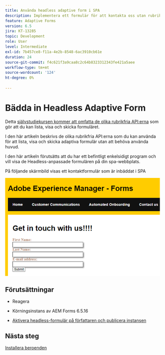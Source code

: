 ```yaml
---
title: Använda headless adaptive form i SPA
description: Implementera ett formulär för att kontakta oss utan rubrik i SPA
feature: Adaptive Forms
version: 6.5
jira: KT-13285
topic: Development
role: User
level: Intermediate
exl-id: 7b457ce8-f11a-4e2b-8548-6ac3910cb61e
duration: 24
source-git-commit: f4c621f3a9caa8c2c64b8323312343fe421a5aee
workflow-type: tm+mt
source-wordcount: '124'
ht-degree: 0%

---
```


# Bädda in Headless Adaptive Form

Detta [självstudiekursen kommer att omfatta de olika rubrikfria API:erna](https://opensource.adobe.com/aem-forms-af-runtime/api/#section/Introduction) som gör att du kan lista, visa och skicka formuläret.

I den här artikeln beskrivs de olika rubrikfria API:erna som du kan använda för att lista, visa och skicka adaptiva formulär utan att behöva använda huvud.

I den här artikeln förutsätts att du har ett befintligt enkelsidigt program och vill visa de Headless-anpassade formulären på din spa-webbplats.

På följande skärmbild visas ett kontaktformulär som är inbäddat i SPA

![contact-us-form](./assets/contact-us-form.png)

## Förutsättningar

* Reagera

* Körningsinstans av AEM Forms 6.5.16

* [Aktivera headless-formulär på författaren och publicera instansen](https://experienceleague.adobe.com/docs/experience-manager-headless-adaptive-forms/using/quick-setup/enable-headless-adaptive-forms-and-core-components.html?lang=en)

## Nästa steg

[Installera beroenden](./install-af-react-libraries.md)
